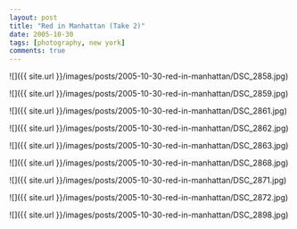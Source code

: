 ```yaml
---
layout: post
title: "Red in Manhattan (Take 2)"
date: 2005-10-30
tags: [photography, new york]
comments: true
---
```

![]({{ site.url }}/images/posts/2005-10-30-red-in-manhattan/DSC_2858.jpg)

![]({{ site.url }}/images/posts/2005-10-30-red-in-manhattan/DSC_2859.jpg)

![]({{ site.url }}/images/posts/2005-10-30-red-in-manhattan/DSC_2861.jpg)

![]({{ site.url }}/images/posts/2005-10-30-red-in-manhattan/DSC_2862.jpg)

![]({{ site.url }}/images/posts/2005-10-30-red-in-manhattan/DSC_2863.jpg)

![]({{ site.url }}/images/posts/2005-10-30-red-in-manhattan/DSC_2868.jpg)

![]({{ site.url }}/images/posts/2005-10-30-red-in-manhattan/DSC_2871.jpg)

![]({{ site.url }}/images/posts/2005-10-30-red-in-manhattan/DSC_2872.jpg)

![]({{ site.url }}/images/posts/2005-10-30-red-in-manhattan/DSC_2898.jpg)

